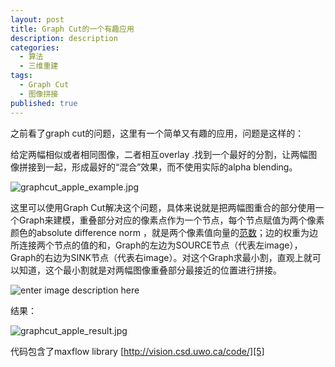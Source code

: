 ```yaml
---
layout: post
title: Graph Cut的一个有趣应用
description: description
categories: 
  - 算法
  - 三维重建
tags: 
  - Graph Cut
  - 图像拼接
published: true
---
```



之前看了graph cut的问题，这里有一个简单又有趣的应用，问题是这样的：

给定两幅相似或者相同图像，二者相互overlay .找到一个最好的分割，让两幅图像拼接到一起，形成最好的“混合”效果，而不使用实际的alpha blending。

![graphcut_apple_example.jpg](/images/2014/graphcut_apple_example.jpg)

这里可以使用Graph Cut解决这个问题，具体来说就是把两幅图重合的部分使用一个Graph来建模，重叠部分对应的像素点作为一个节点，每个节点赋值为两个像素颜色的absolute difference norm ，就是两个像素值向量的[范数][2]；边的权重为边所连接两个节点的值的和，Graph的左边为SOURCE节点（代表左image），Graph的右边为SINK节点（代表右image）。对这个Graph求最小割，直观上就可以知道，这个最小割就是对两幅图像重叠部分最接近的位置进行拼接。

![enter image description here][3]


结果：

![graphcut_apple_result.jpg](/images/2014/graphcut_apple_result.jpg)

代码包含了maxflow library  [http://vision.csd.uwo.ca/code/][5] 


  
  [2]: http://zh.wikipedia.org/wiki/%E8%8C%83%E6%95%B0
  [3]: https://docs.google.com/drawings/d/1YwKtONVx6SIO4l9wBRAayzvc9No9g7-8D6pYUD6bx9w/pub?w=695&h=401
  
  [5]: http://vision.csd.uwo.ca/code/